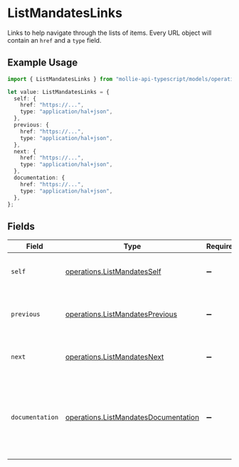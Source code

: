 # ListMandatesLinks

Links to help navigate through the lists of items. Every URL object will contain an `href` and a `type` field.

## Example Usage

```typescript
import { ListMandatesLinks } from "mollie-api-typescript/models/operations";

let value: ListMandatesLinks = {
  self: {
    href: "https://...",
    type: "application/hal+json",
  },
  previous: {
    href: "https://...",
    type: "application/hal+json",
  },
  next: {
    href: "https://...",
    type: "application/hal+json",
  },
  documentation: {
    href: "https://...",
    type: "application/hal+json",
  },
};
```

## Fields

| Field                                                                                        | Type                                                                                         | Required                                                                                     | Description                                                                                  |
| -------------------------------------------------------------------------------------------- | -------------------------------------------------------------------------------------------- | -------------------------------------------------------------------------------------------- | -------------------------------------------------------------------------------------------- |
| `self`                                                                                       | [operations.ListMandatesSelf](../../models/operations/listmandatesself.md)                   | :heavy_minus_sign:                                                                           | The URL to the current set of items.                                                         |
| `previous`                                                                                   | [operations.ListMandatesPrevious](../../models/operations/listmandatesprevious.md)           | :heavy_minus_sign:                                                                           | The previous set of items, if available.                                                     |
| `next`                                                                                       | [operations.ListMandatesNext](../../models/operations/listmandatesnext.md)                   | :heavy_minus_sign:                                                                           | The next set of items, if available.                                                         |
| `documentation`                                                                              | [operations.ListMandatesDocumentation](../../models/operations/listmandatesdocumentation.md) | :heavy_minus_sign:                                                                           | In v2 endpoints, URLs are commonly represented as objects with an `href` and `type` field.   |